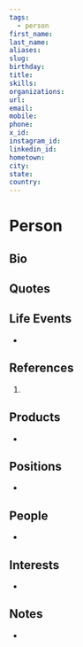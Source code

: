 ```yaml
---
tags:
  - person
first_name: 
last_name: 
aliases: 
slug: 
birthday: 
title: 
skills: 
organizations: 
url: 
email: 
mobile: 
phone: 
x_id: 
instagram_id: 
linkedin_id: 
hometown: 
city: 
state: 
country:
---
```


# Person

## Bio

> 

## Quotes

> 

## Life Events

- 

## References

1.

## Products

- 

## Positions

- 

## People

- 

## Interests

- 

## Notes

- 
